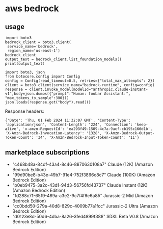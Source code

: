 # aws bedrock

## usage

```
import boto3
bedrock_client = boto3.client(
 service_name='bedrock',
 region_name='us-east-1')
bedrock_client
output_text = bedrock_client.list_foundation_models()
print(output_text)
```

```
import boto3, json
from botocore.config import Config
config = Config(read_timeout=0.5, retries={"total_max_attempts": 2})
client = boto3.client(service_name="bedrock-runtime", config=config)
response = client.invoke_model(modelId="anthropic.claude-instant-v1",body=json.dumps({"prompt":"Human: foobar Assistant:", "max_tokens_to_sample":300}))
json.loads(response.get("body").read())
```

Response headers:

```
{'Date': 'Thu, 01 Feb 2024 11:32:07 GMT', 'Content-Type': 'application/json', 'Content-Length': '224', 'Connection': 'keep-alive', 'x-amzn-RequestId': 'ea293f49-1509-4c7a-9acf-cb195c166d1b', 'X-Amzn-Bedrock-Invocation-Latency': '1328', 'X-Amzn-Bedrock-Output-Token-Count': '34', 'X-Amzn-Bedrock-Input-Token-Count': '11'}
```

## marketplace subscriptions

- "c468b48a-84df-43a4-8c46-8870630108a7" Claude (12K) (Amazon Bedrock Edition)
- "99d90be8-b43e-49b7-91e4-752f3866c8c7" Claude (100K) (Amazon Bedrock Edition)
- "b0eb9475-3a2c-43d1-94d3-56756fd43737" Claude Instant (12K) (Amazon Bedrock Edition)
- "1d288c71-65f9-489a-a3e2-9c7f4f6e6a85" Jurassic-2 Mid (Amazon Bedrock Edition)
- "cc0bdd50-279a-40d8-829c-4009b77a1fcc" Jurassic-2 Ultra (Amazon Bedrock Edition)
- "d0123e8d-50d6-4dba-8a26-3fed4899f388" SDXL Beta V0.8 (Amazon Bedrock Edition)
